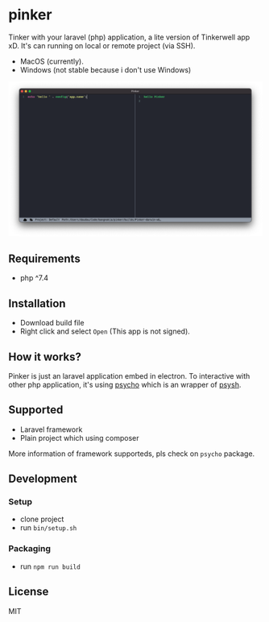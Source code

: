 # pinker

Tinker with your laravel (php) application, a lite version of Tinkerwell app xD. It's can running on local or remote project (via SSH).

- MacOS (currently).
- Windows (not stable because i don't use Windows)

![](assets/screenshot.png)

## Requirements

- php ^7.4

## Installation

- Download build file
- Right click and select `Open` (This app is not signed).

## How it works?

Pinker is just an laravel application embed in electron. To interactive with other php application, it's using [psycho](https://github.com/bangnokia/psycho) which is an wrapper of [psysh](https://github.com/bobthecow/psysh).

## Supported

- Laravel framework
- Plain project which using composer

More information of framework supporteds, pls check on `psycho` package.

## Development

### Setup

- clone project
- run `bin/setup.sh`

### Packaging

- run `npm run build`

## License

MIT
